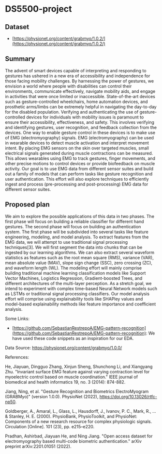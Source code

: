 # DS5500-project

## Dataset

- [https://physionet.org/content/grabmyo/1.0.2/](https://physionet.org/content/grabmyo/1.0.2/)

## Summary

The advent of smart devices capable of interpreting and responding to gestures has ushered in a
new era of accessibility and independence for those facing mobility challenges. By harnessing the
power of gestures, we envision a world where people with disabilities can control their environments,
communicate effectively, navigate mobility aids, and engage in activities that were once limited or
inaccessible. State-of-the-art devices such as gesture-controlled wheelchairs, home automation devices,
and prosthetic arms/limbs can be extremely helpful in navigating the day-to-day for the disabled
population.
Verifying and authenticating the use of gesture-controlled devices for individuals with mobility
issues is paramount to ensure their accessibility, effectiveness, and safety. This involves verifying and
identifying gestures, user recognition, and feedback collection from the devices.
One way to enable gesture control in these devices is to make use of EMG (electromyography)
signals. EMG (electromyography) can be used in wearable devices to detect muscle activation and
interpret movement intent. By placing EMG sensors on the skin over targeted muscles, small electrical
signals generated during muscle contractions can be measured. This allows wearables using EMG to
track gestures, finger movements, and other precise motions to control devices or provide biofeedback
on muscle activity.
Our goal is to use EMG data from different sensor suites and build out a family of models that can
perform tasks like gesture recognition and user authentication. This effort will also explore techniques
to efficiently ingest and process (pre-processing and post-processing) EMG data for different sensor
suites.

## Proposed plan

We aim to explore the possible applications of this data in two phases. The first phase will focus on
building a reliable classifier for different hand gestures. The second phase will focus on building an
authentication system.
The first phase will be subdivided into several tasks like feature engineering, modeling, and model
analysis. To extract features from the EMG data, we will attempt to use traditional signal processing
techniques[3]. We will first segment the data into chunks that can be ingested by our learning
algorithms. We can also extract several waveform statistics as features such as the root mean square
(RMS), variance (VAR), mean absolute value (MAV), slope sign change (SSC), zero crossing (ZC),
and waveform length (WL).
The modeling effort will mainly comprise building traditional machine learning classification models
like Support Vector Machines, Logistics Regression, Gradient-boosted Trees, and different architectures
of the multi-layer perception. As a stretch goal, we intend to experiment with complex time-based
Neural Network models such as LSTMs or traditional signal processing classifiers. Our model analysis
effort will comprise using explainability tools like SHAPley values and model-based explainability
methods like feature importance and coefficient analysis.


Some Links:
- [https://github.com/SebastianRestrepoA/EMG-pattern-recognition](https://github.com/SebastianRestrepoA/EMG-pattern-recognition): We have used these code snippets as an inspiration for our EDA.

Data Source: https://physionet.org/content/grabmyo/1.0.0/


References:

He, Jiayuan, Dingguo Zhang, Xinjun Sheng, Shunchong Li, and Xiangyang Zhu. "Invariant surface EMG feature against varying contraction level for myoelectric control based on muscle coordination." IEEE journal of biomedical and health informatics 19, no. 3 (2014): 874-882.

Jiang, Ning, et al. "Gesture Recognition and Biometrics ElectroMyogram (GRABMyo)" (version 1.0.0). PhysioNet (2022), https://doi.org/10.13026/rtfc-np50.

Goldberger, A., Amaral, L., Glass, L., Hausdorff, J., Ivanov, P. C., Mark, R., ... & Stanley, H. E. (2000). PhysioBank, PhysioToolkit, and PhysioNet: Components of a new research resource for complex physiologic signals. Circulation [Online]. 101 (23), pp. e215–e220.

Pradhan, Ashirbad, Jiayuan He, and Ning Jiang. "Open access dataset for electromyography based multi-code biometric authentication." arXiv preprint arXiv:2201.01051 (2022).

